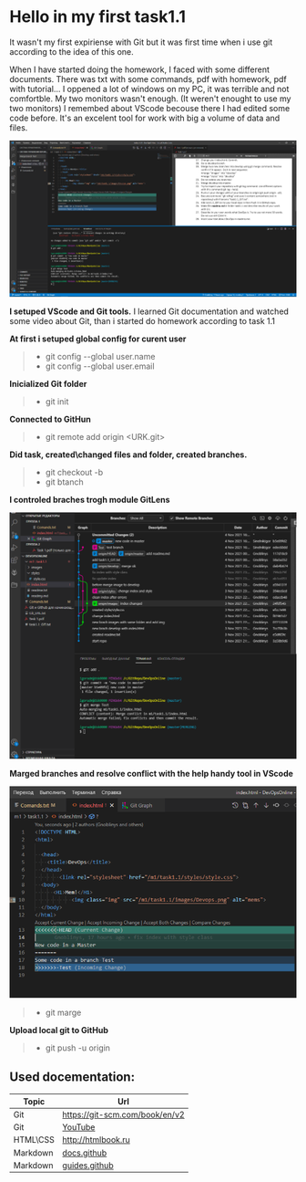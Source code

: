 # **Hello in my first task1.1** #

It wasn't my first expiriense with Git but it was first time when i use git according to the idea of this one.

When I have started doing the homework, I faced with some different documents. There was txt with some commands, pdf with homework, pdf with tutorial... I oppened a lot of windows on my PC, it was terrible and not comfortble. My two monitors wasn't enough. (It weren't enought to use my two monitors)
I remembed about VScode becouse there I had edited some code before. It's an excelent tool for work with big a volume of data and files.

![VScode workspace](https://github.com/Gnoblinys/DevOps_online_Kyiv_2021Q4/blob/master/m1/task1.1/images/VScode.png?raw=true)


**I setuped VScode and Git tools.**
I learned Git documentation and watched some video about Git, than i started do homework according to task 1.1

**At first i setuped global config for curent user**
> - git config --global user.name
> - git config --global user.email

**Inicialized Git folder**
> - git init

**Connected to GitHun**
>- git remote add origin <URK.git>

**Did task, created\changed  files and folder, created branches.**
>- git checkout -b
>- git btanch

**I controled braches trogh module GitLens**

![GitLens](https://github.com/Gnoblinys/DevOps_online_Kyiv_2021Q4/blob/master/m1/task1.1/images/GitLeans.png?raw=true)

**Marged branches and resolve conflict with the help  handy tool in VScode**

![Tools](https://github.com/Gnoblinys/DevOps_online_Kyiv_2021Q4/blob/master/m1/task1.1/images/MergeConflict.png?raw=true)

>- git marge

**Upload local git to GitHub**
>- git push -u origin

## Used docementation: ##

Topic | Url
------------ | -------------
Git | https://git-scm.com/book/en/v2
Git| [YouTube](https://www.youtube.com/watch?v=SEvR78OhGtw&t=2811s)
HTML\CSS | http://htmlbook.ru
Markdown | [docs.github](https://docs.github.com/en/github/writing-on-github/getting-started-with-writing-and-formatting-on-github/basic-writing-and-formatting-syntax)
Markdown | [guides.github](https://guides.github.com/features/mastering-markdown/)















